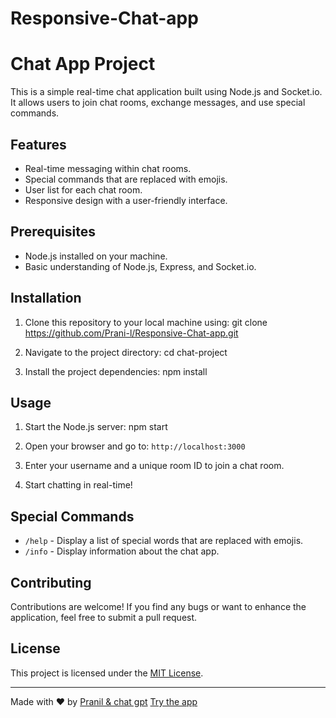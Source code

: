 # Responsive-Chat-app

# Chat App Project

This is a simple real-time chat application built using Node.js and Socket.io. It allows users to join chat rooms, exchange messages, and use special commands.

## Features

- Real-time messaging within chat rooms.
- Special commands that are replaced with emojis.
- User list for each chat room.
- Responsive design with a user-friendly interface.

## Prerequisites

- Node.js installed on your machine.
- Basic understanding of Node.js, Express, and Socket.io.

## Installation

1. Clone this repository to your local machine using:
git clone https://github.com/Prani-l/Responsive-Chat-app.git


2. Navigate to the project directory:
cd chat-project



3. Install the project dependencies:
npm install



## Usage

1. Start the Node.js server:
npm start


2. Open your browser and go to: `http://localhost:3000`

3. Enter your username and a unique room ID to join a chat room.

4. Start chatting in real-time!

## Special Commands

- `/help` - Display a list of special words that are replaced with emojis.
- `/info` - Display information about the chat app.

## Contributing

Contributions are welcome! If you find any bugs or want to enhance the application, feel free to submit a pull request.

## License

This project is licensed under the [MIT License](LICENSE).

---

Made with ❤️ by [Pranil & chat gpt](https://github.com/Prani-l)
[Try the app](https://the-chat-app.onrender.com)

